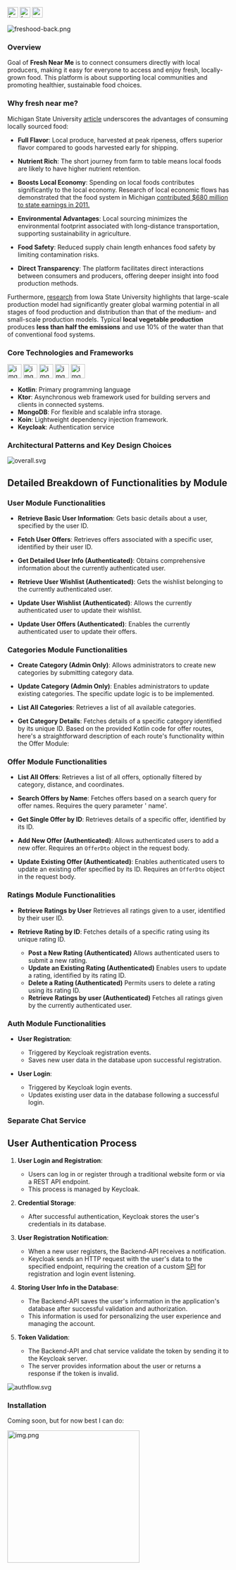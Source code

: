 [<img alt="forthebadge" height="24" src="https://forthebadge.com/images/featured/featured-contains-cat-gifs.svg"/>](https://forthebadge.com)
[<img alt="forthebadge" height="24" src="https://forthebadge.com/images/badges/works-on-my-machine.svg"/>](https://forthebadge.com)
<img alt="version-badge.svg" height="24" src="assets/version-badge.svg"/>

![freshood-back.png](assets%2Ffreshood-back.png)


### Overview

Goal of **Fresh Near Me** is to connect consumers directly with local producers, making it easy for everyone to access and enjoy fresh, locally-grown food. This platform is about supporting local communities and promoting healthier, sustainable food choices.

### Why fresh near me?
Michigan State University [article](https://www.canr.msu.edu/news/seven-benefits-of-local-food) underscores the advantages of consuming locally sourced food:

- **Full Flavor**: Local produce, harvested at peak ripeness, offers superior flavor compared to goods harvested early for shipping.


- **Nutrient Rich**: The short journey from farm to table means local foods are likely to have higher nutrient retention.


- **Boosts Local Economy**: Spending on local foods contributes significantly to the local economy. Research of local
  economic flows has demonstrated that the food system in
  Michigan [contributed $680 million to state earnings in 2011.](https://www.canr.msu.edu/cea/uploads/files/valuingmilocalfoodsystem.pdf)


- **Environmental Advantages**: Local sourcing minimizes the environmental footprint associated with long-distance transportation, supporting sustainability in agriculture.


- **Food Safety**: Reduced supply chain length enhances food safety by limiting contamination risks.


- **Direct Transparency**: The platform facilitates direct interactions between consumers and producers, offering deeper insight into food production methods.

Furthermore, [research](https://www.cals.iastate.edu/news/2022/research-shows-significant-environmental-benefits-local-food-production) from Iowa State University highlights that large-scale production model had significantly greater global warming potential in all stages of food production and
distribution than that of the medium- and small-scale production models.
Typical **local vegetable production** produces **less than half the emissions** and use 10% of the water than that of
conventional food systems.

### Core Technologies and Frameworks

<img alt="img_1.png" src="img_1.png" width="32"/>
<img alt="img_4.png" src="img_4.png" width="32"/>
<img alt="img_2.png" src="img_2.png" width="32"/>
<img alt="img_5.png" src="img_5.png" width="32"/>
<img alt="img_3.png" src="img_3.png" width="32"/>

- **Kotlin**: Primary programming language
- **Ktor**: Asynchronous web framework used for building servers and clients in connected systems.
- **MongoDB**: For flexible and scalable infra storage.
- **Koin**: Lightweight dependency injection framework.
- **Keycloak**: Authentication service

### Architectural Patterns and Key Design Choices

![overall.svg](assets%2Foverall.svg)



## Detailed Breakdown of Functionalities by Module

### User Module Functionalities

- **Retrieve Basic User Information**: Gets basic details about a user, specified by the user ID.

- **Fetch User Offers**: Retrieves offers associated with a specific user, identified by their user ID.

- **Get Detailed User Info (Authenticated)**: Obtains comprehensive information about the currently authenticated user.

- **Retrieve User Wishlist (Authenticated)**: Gets the wishlist belonging to the currently authenticated user.

- **Update User Wishlist (Authenticated)**: Allows the currently authenticated user to update their wishlist.

- **Update User Offers (Authenticated)**: Enables the currently authenticated user to update their offers.

### Categories Module Functionalities

- **Create Category (Admin Only)**: Allows administrators to create new categories by submitting category data.

- **Update Category (Admin Only)**: Enables administrators to update existing categories. The specific update logic is
  to be implemented.

- **List All Categories**: Retrieves a list of all available categories.

- **Get Category Details**: Fetches details of a specific category identified by its unique ID.
  Based on the provided Kotlin code for offer routes, here's a straightforward description of each route's functionality
  within the Offer Module:

### Offer Module Functionalities

- **List All Offers**: Retrieves a list of all offers, optionally filtered by category, distance, and coordinates.

- **Search Offers by Name**: Fetches offers based on a search query for offer names. Requires the query parameter '
  name'.

- **Get Single Offer by ID**: Retrieves details of a specific offer, identified by its ID.

- **Add New Offer (Authenticated)**: Allows authenticated users to add a new offer. Requires an `OfferDto` object in the
  request body.

- **Update Existing Offer (Authenticated)**: Enables authenticated users to update an existing offer specified by its
  ID. Requires an `OfferDto` object in
  the request body.
 
### Ratings Module Functionalities

- **Retrieve Ratings by User** Retrieves all ratings given to a user, identified by their user ID.

- **Retrieve Rating by ID**: Fetches details of a specific rating using its unique rating ID.

    - **Post a New Rating (Authenticated)** Allows authenticated users to submit a new rating.
    - **Update an Existing Rating (Authenticated)** Enables users to update a rating, identified by its rating ID.
    - **Delete a Rating (Authenticated)** Permits users to delete a rating using its rating ID.
    - **Retrieve Ratings by user (Authenticated)** Fetches all ratings given by the currently authenticated user.

### Auth Module Functionalities

- **User Registration**:
    - Triggered by Keycloak registration events.
    - Saves new user data in the database upon successful registration.

- **User Login**:
    - Triggered by Keycloak login events.
    - Updates existing user data in the database following a successful login.


### Separate Chat Service


## User Authentication Process

1. **User Login and Registration**:
    - Users can log in or register through a traditional website form or via a REST API endpoint.
    - This process is managed by Keycloak.


2. **Credential Storage**:
    - After successful authentication, Keycloak stores the user's credentials in its database.


3. **User Registration Notification**:
    - When a new user registers, the Backend-API receives a notification.
    - Keycloak sends an HTTP request with the user's data to the specified endpoint, requiring the creation of a
      custom [SPI](https://github.com/Lycan7hropus/keycloak-listener-kotlin) for registration and login event listening.


4. **Storing User Info in the Database**:
    - The Backend-API saves the user's information in the application's database after successful validation and
      authorization.
    - This information is used for personalizing the user experience and managing the account.


5. **Token Validation**:
    - The Backend-API and chat service validate the token by sending it to the Keycloak server.
    - The server provides information about the user or returns a response if the token is invalid.

![authflow.svg](assets%2Fauthflow.svg)

### Installation

Coming soon, but for now best I can do:

<img alt="img.png" src="img.png" width="300"/>